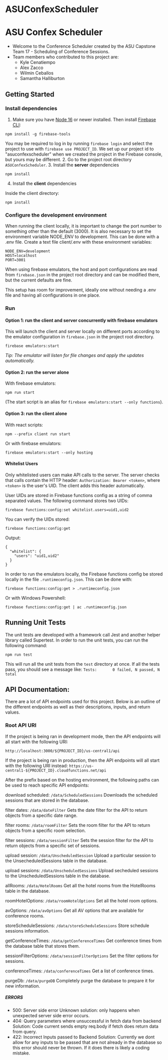 # ASUConfexScheduler

# ASU Confex Scheduler

* Welcome to the Conference Scheduler created by the ASU Capstone Team 17 - Scheduling of Conference Sessions.
* Team members who contributed to this project are:
    * Kyle Cenatiempo
    * Alex Zacco
    * Wilmin Ceballos
    * Samantha Halliburton

## Getting Started

### Install dependencies
1. Make sure you have [Node 16](https://nodejs.org/en/download/) or newer
installed. Then install [Firebase CLI](https://firebase.google.com/docs/cli):
```
npm install -g firebase-tools
```
You may be required to log in by running `firebase login` and select the
project to use with `firebase use PROJECT_ID`. We set up our project id to
"asuconfexscheduler" when we created the project in the Firebase console, but
yours may be different.
2. Go to the project root directory `ASUConfexScheduler`.
3. Install the **server** dependencies
```
npm install
```
4. Install the **client** dependencies

Inside the client directory:
```
npm install
```

### Configure the development environment
When running the client locally, it is important to change the port number
to something other than the default (3000). It is also necessary to set the
environment variable NODE_ENV to development. This can be done with a .env file.
Create a text file client/.env with these environment variables:
```
NODE_ENV=development
HOST=localhost
PORT=3001
```

When using firebase emulators, the host and port configurations are read from
`firebase.json` in the project root directory and can be modified there, but
the current defaults are fine.

This setup has room for improvement, ideally one without needing a .env file
and having all configurations in one place.

### Run
#### Option 1: run the client and server concurrently with firebase emulators
This will launch the client and server locally on different ports according to
the emulator configuration in `firebase.json` in the project root directory.
```
firebase emulators:start
```
*Tip: The emulator will listen for file changes and apply the updates
automatically.*

#### Option 2: run the server alone
With firebase emulators:
```
npm run start
```
(The start script is an alias for `firebase emulators:start --only functions`).

#### Option 3: run the client alone
With react scripts:
```
npm --prefix client run start
```
Or with firebase emulators:
```
firebase emulators:start --only hosting
```

#### Whitelist Users
Only whitelisted users can make API calls to the server. The server checks that
calls contain the HTTP header: `Authorization: Bearer <token>`, where `<token>`
is the user's UID. The client adds this header automatically.

User UIDs are stored in Firebase functions config as a string of comma separated
values. The following command stores two UIDs:
```
firebase functions:config:set whitelist.users=uid1,uid2
```
You can verify the UIDs stored:
```
firebase functions:config:get
```
Output:
```
{
  "whitelist": {
    "users": "uid1,uid2"
  }
}
```
In order to run the emulators locally, the Firebase functions config be stored
locally in the file `.runtimeconfig.json`. This can be done with:
```
firebase functions:config:get > .runtimeconfig.json
```
Or with Windows Powershell:
```
firebase functions:config:get | ac .runtimeconfig.json
```

## Running Unit Tests

The unit tests are developed with a framework call Jest and another helper library called Supertest.  In order to run the unit tests, you can run the following command:

`npm run test`

This will run all the unit tests from the `test` directory at once.  If all the tests pass, you should see a message like: `Tests:       0 failed, N passed, N total`

## API Documentation:

There are a lot of API endpoints used for this project.  Below is an outline of the different endpoints as well as their descriptions, inputs, and return values.

### Root API URI

If the project is being ran in development mode, then the API endpoints will all start with the following URI:

`http://localhost:3000/${PROJECT_ID}/us-central1/api`

If the project is being ran in production, then the API endpoints will all start with the following URI instead:
`https://us-central1-${PROJECT_ID}.cloudfunctions.net/api`

After the prefix based on the hosting environment, the following paths can be used to reach specific API endpoints:

download scheduled:
`/data/ScheduledSessions`
Downloads the scheduled sessions that are stored in the database.

filter dates:
`/data/dateFilter`
Gets the date filter for the API to return objects from a specific date range.

filter rooms:
`/data/roomFilter`
Sets the room filter for the API to return objects from a specific room selection.

filter sessions:
`/data/sessionFilter`
Sets the session filter for the API to return objects from a specific set of sessions.

upload session:
`/data/UnscheduledSession`
Upload a particular session to the UnsecheduledSessions table in the database.

upload sessions:
`/data/UnscheduledSessions`
Upload secheduled sessions to the UnscheduledSessions table in the database.

allRooms:
`/data/HotelRooms`
Get all the hotel rooms from the HotelRooms table in the database.

roomHotelOptions:
`/data/roomHotelOptions`
Set all the hotel room options.

avOptions:
`/data/avOptions`
Get all AV options that are available for conference rooms.

storeScheduleSessions:
`/data/storeScheduleSessions`
Store schedule sessions information.

getConferenceTimes:
`/data/getConferenceTimes`
Get conference times from the database table that stores them.	

sessionFilterOptions:
`/data/sessionFilterOptions`
Set the filter options for sessions.

conferenceTimes:
`/data/conferenceTimes`
Get a list of conference times.

purgeDb:
`/data/purgeDB`
Completely purge the database to prepare it for new information.

##### ERRORS
- 500: Server side error
    Unknown solution: only happens when unexpected server side error occurs.
- 404: Query parameters where unsuccessful in fetch data from backend
    Solution: Code current sends empty req.body if fetch does return data from query.
- 422: Incorrect Inputs passed to Backend
    Solution: Currently we dont allow for any inputs to be passed that are not already in the database so this error should never be thrown. If it does there is likely a coding mistake.
